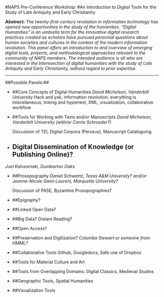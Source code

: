 #NAPS Pre-Conference Workshop:
#An Introduction to Digital Tools for the Study of Late Antiquity and Early Christianity

***Abstract:** The twenty-first-century revolution in information technology has opened new opportunities in the study of the humanities. “Digital Humanities” is an umbrella term for the innovative digital research practices created as scholars have pursued perennial questions about human societies and cultures in the context of the modern information revolution. This panel offers an introduction to and overview of emerging digital tools, projects, and methodological approaches relevant to the community of NAPS members. The intended audience is all who are interested in the interesection of digital humanities with the study of Late Antiquity and Early Christianity, without regard to prior expertise.*

---

##Possible Panels:##


* ##Core Concepts of Digital Humanities
*David Michelson, Vanderbilt University*
Hack and yak, information revolution, everything is miscellaneous, linking and hypertext, XML, visualization, collaborative workflow
* ##Tools for Working with Texts and/or Manuscripts
*David Michelson, Vanderbilt University (with/or Carrie Schroeder?)*

	Discussion of TEI, Digital Corpora (Perseus), Manuscript Cataloguing

* ## Digital Dissemination of Knowledge (or Publishing Online)?
*Joel Kalvesmaki, Dumbarton Oaks*	

* ##Prosopography
*Daniel Schwartz, Texas A&M University? and/or Jeanne-Nicole Saint-Laurent, Marquette University?*

	Discussion of PASE, Byzantine Prosopographies?

* ##Epigraphy?

* ##Linked Open Data?

* ##Big Data? Distant Reading?

* ##Open Access?

* ##Preservation and Digitization?
*Columba Stewart or someone from HMML?*

* ##Collaborative Tools
Github, Googledocs, Safe use of Dropbox

* ##Tools for Material Culture and Art

* ##Tools from Overlapping Domains: Digital Classics, Medieval Studies
* ##Geographic Tools, Spatial Humanities
* ##Visualization Tools









